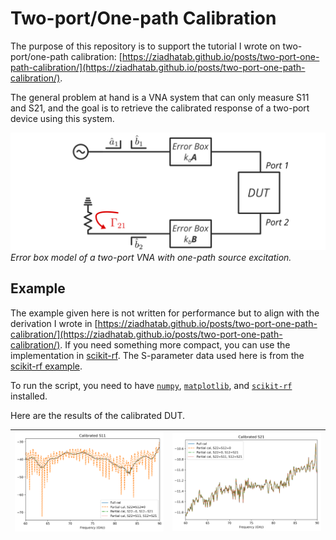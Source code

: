 # Two-port/One-path Calibration

The purpose of this repository is to support the tutorial I wrote on two-port/one-path calibration: [https://ziadhatab.github.io/posts/two-port-one-path-calibration/](https://ziadhatab.github.io/posts/two-port-one-path-calibration/).

The general problem at hand is a VNA system that can only measure S11 and S21, and the goal is to retrieve the calibrated response of a two-port device using this system.

![Error box model of a two-port VNA with one-path source excitation.](./images/two-port_one-path_model.png)
*Error box model of a two-port VNA with one-path source excitation.*

## Example

The example given here is not written for performance but to align with the derivation I wrote in [https://ziadhatab.github.io/posts/two-port-one-path-calibration/](https://ziadhatab.github.io/posts/two-port-one-path-calibration/). If you need something more compact, you can use the implementation in [scikit-rf](https://scikit-rf.readthedocs.io/en/latest/api/calibration/generated/skrf.calibration.calibration.TwoPortOnePath.html). The S-parameter data used here is from the [scikit-rf example](https://scikit-rf.readthedocs.io/en/latest/examples/metrology/TwoPortOnePath%2C%20EnhancedResponse%2C%20and%20FakeFlip.html).

To run the script, you need to have [`numpy`](https://numpy.org), [`matplotlib`](https://matplotlib.org), and [`scikit-rf`](https://github.com/scikit-rf/scikit-rf) installed.

Here are the results of the calibrated DUT.

!['a'](./images/cal_s11.png) | !['b'](./images/cal_s21.png)
:--: | :--:

